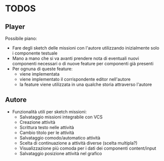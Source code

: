 # TODOS

## Player

Possibile piano:
- Fare degli sketch delle missioni con l'autore utilizzando inizialmente solo i componente testuale
- Mano a mano che si va avanti prendere nota di eventuali nuovi componenti necessari o di nuove feature per componenti già presenti
- Per ognuna di queste feature:
    - viene implementata
    - viene implementato il corrispondente editor nell'autore
    - la feature viene utilizzata in una qualche storia attraverso l'autore



## Autore
- Funzionalità utili per sketch missioni:
    - Salvataggio missioni integrabile con VCS
    - Creazione attività
    - Scrittura testo nelle attività
    - Cambio titolo per le attività
    - Salvataggio comodo/automatico attività
    - Scelta di continuazione a attività diverse (scelta multipla?)
    - Visualizzazione più comoda per i dati dei componenti content/input
    - Salvataggio posizione attività nel grafico
